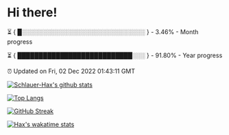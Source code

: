 # Hi there!

⏳ { █░░░░░░░░░░░░░░░░░░░░░░░░░░░░░ } - 3.46% - Month progress

⏳ { ███████████████████████████░░░ } - 91.80% - Year progress

⏰ Updated on Fri, 02 Dec 2022 01:43:11 GMT


[![Schlauer-Hax's github stats](https://github-readme-stats.vercel.app/api?username=Schlauer-Hax&show_icons=true&theme=dark&count_private=true)](https://github.com/Schlauer-Hax)


[![Top Langs](https://github-readme-stats.vercel.app/api/top-langs/?username=Schlauer-Hax&layout=compact&theme=dark)](https://github.com/Schlauer-Hax?tab=repositories)

[![GitHub Streak](https://streak-stats.demolab.com?user=Schlauer-Hax&theme=dark)](https://git.io/streak-stats)

[![Hax's wakatime stats](https://github-readme-stats.vercel.app/api/wakatime?username=Hax&theme=dark)](https://wakatime.com/@Hax)

